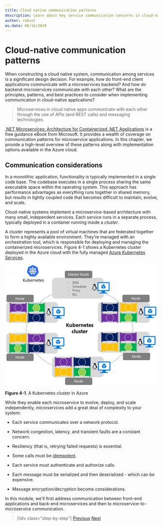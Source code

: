 ```yaml
---
title: Cloud native communication patterns
description: Learn about key service communication concerns in cloud-native applications
author: robvet
ms.date: 08/16/2019
---
```

# Cloud-native communication patterns

When constructing a cloud native system, communication among services is a significant design decision. For example, how do front-end client applications communicate with a microservices backend? And how do backend microservices communicate with each other? What are the principles, patterns, and best practices to consider when implementing communication in cloud-native applications?






> Microservices in cloud native apps communicate with each other through the use of APIs (and REST calls) and messaging technologies.








[.NET Microservices: Architecture for Containerized .NET Applications](https://docs.microsoft.com/dotnet/standard/microservices-architecture/) is a free guidance eBook from Microsoft. It provides a wealth of coverage on communication patterns for microservice applications. In this chapter, we provide a high-level overview of these patterns along with implementation options available in the Azure cloud.

## Communication considerations

In a monolithic application, functionality is typically implemented in a single code base. The codebase executes in a single process sharing the same executable space within the operating system. This approach has performance advantages as everything runs together in shared memory, but results in tightly coupled code that becomes difficult to maintain, evolve, and scale.

Cloud-native systems implement a microservice-based architecture with many small, independent services. Each service runs in a separate process, typically deployed in a container running inside a *cluster*.

A cluster represents a pool of virtual machines that are federated together to form a highly available environment. They're managed with an orchestration tool, which is responsible for deploying and managing the containerized microservices. Figure 4-1 shows a Kubernetes cluster deployed in the Azure cloud with the fully managed [Azure Kubernetes Services](https://docs.microsoft.com/azure/aks/intro-kubernetes).

![A Kubernetes cluster in Azure](media/kubernetes-cluster-in-azure.png)

**Figure 4-1**. A Kubernetes cluster in Azure

While they enable each microservice to evolve, deploy, and scale independently, microservices add a great deal of complexity to your system:

- Each service communicates over a network protocol.

- Network congestion, latency, and transient faults are a constant concern.

- Resiliency (that is, retrying failed requests) is essential.

- Some calls must be [idempotent](https://www.restapitutorial.com/lessons/idempotency.html).

- Each service must authenticate and authorize calls.

- Each message must be serialized and then deserialized - which can be expensive.

- Message encryption/decryption become considerations.

In this module, we'll first address communication between front-end applications and back-end microservices and then to microservice-to-microservice communication.

>[!div class="step-by-step"]
>[Previous](centralized-configuration.md)
>[Next](front-end-communication.md)
